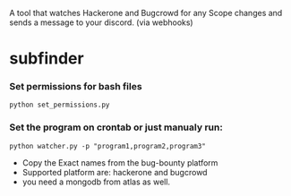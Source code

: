 A tool that watches Hackerone and Bugcrowd for any Scope changes and sends a message to your discord. (via webhooks)
# subfinder


### Set permissions for bash files
```
python set_permissions.py
```

### Set the program on crontab or just manualy run:
```
python watcher.py -p "program1,program2,program3"
```
- Copy the Exact names from the bug-bounty platform
- Supported platform are: hackerone and bugcrowd
- you need a mongodb from atlas as well.
